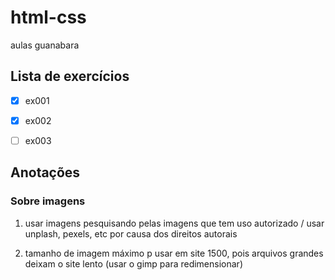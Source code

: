 # html-css
 aulas guanabara

## Lista de exercícios 

- [x] ex001
- [x] ex002
- [ ] ex003


## Anotações

### Sobre imagens
 1. usar imagens pesquisando pelas imagens que tem uso autorizado / usar unplash, pexels, etc por causa dos direitos autorais

1. tamanho de imagem máximo p usar em site 1500, pois arquivos grandes deixam o site lento (usar o gimp para redimensionar)